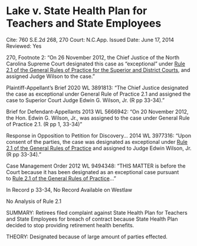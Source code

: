 # Lake v. State Health Plan for Teachers and State Employees

Cite: 760 S.E.2d 268, 270
Court: N.C.App.
Issued Date: June 17, 2014
Reviewed: Yes

270, Footnote 2: “On 26 November 2012, the Chief Justice of the North Carolina Supreme Court designated this case as “exceptional” under [Rule 2.1 of the General Rules of Practice for the Superior and District Courts](https://1.next.westlaw.com/Link/Document/FullText?findType=L&pubNum=1008947&cite=NCRSUPDR2.1&originatingDoc=I3fe9a2aff62711e390d4edf60ce7d742&refType=LQ&originationContext=document&transitionType=DocumentItem&ppcid=b3f1dd0459174bb2b474c8ba9d1a18fe&contextData=(sc.Search)), and assigned Judge Wilson to the case.”

Plaintiff-Appellant’s Brief 2020 WL 3891813: “The Chief Justice designated the case as exceptional under General Rule of Practice 2.1 and assigned the case to Superior Court Judge Edwin G. Wilson, Jr. (R pp 33-34).”

Brief for Defendant-Appellants 2013 WL 5666942: “On 20 November 2012, the Hon. Edwin G. Wilson, Jr., was assigned to the case under General Rule of Practice 2.1. (R pp 1, 33-34)” 

Response in Opposition to Petition for Discovery… 2014 WL 3977316: “Upon consent of the parties, the case was designated as exceptional under [Rule 2.1 of the General Rules of Practice](https://1.next.westlaw.com/Link/Document/FullText?findType=L&pubNum=1008947&cite=NCRSUPDR2.1&originatingDoc=I3b4b859824d011e490d4edf60ce7d742&refType=LQ&originationContext=document&transitionType=DocumentItem&ppcid=e0f34fd0a6824f729ae45f19c2500137&contextData=(sc.RelatedInfo)) and assigned to Judge Edwin Wilson, Jr. (R pp 33-34).”

Case Management Order 2012 WL 9494348: “THIS MATTER is before the Court because it has been designated as an exceptional case pursuant to [Rule 2.1 of the General Rules of Practice](https://1.next.westlaw.com/Link/Document/FullText?findType=L&pubNum=1008947&cite=NCRSUPDR2.1&originatingDoc=I36af4578470d11e38912df21cb42a557&refType=LQ&originationContext=document&transitionType=DocumentItem&ppcid=3cc3c40989914193ac3f3bef0ff3b234&contextData=(sc.RelatedInfo))…”

In Record p 33-34, No Record Available on Westlaw

No Analysis of Rule 2.1

SUMMARY: Retirees filed complaint against State Health Plan for Teachers and State Employees for breach of contract because State Health Plan decided to stop providing retirement health benefits.

THEORY: Designated because of large amount of parties effected.